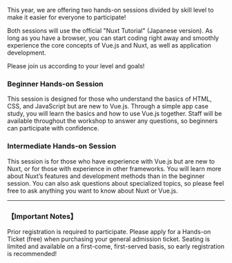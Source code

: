 This year, we are offering two hands-on sessions divided by skill level to make it easier for everyone to participate!

Both sessions will use the official "Nuxt Tutorial" (Japanese version). As long as you have a browser, you can start coding right away and smoothly experience the core concepts of Vue.js and Nuxt, as well as application development.

Please join us according to your level and goals!

### Beginner Hands-on Session

This session is designed for those who understand the basics of HTML, CSS, and JavaScript but are new to Vue.js. Through a simple app case study, you will learn the basics and how to use Vue.js together. Staff will be available throughout the workshop to answer any questions, so beginners can participate with confidence.

### Intermediate Hands-on Session

This session is for those who have experience with Vue.js but are new to Nuxt, or for those with experience in other frameworks. You will learn more about Nuxt’s features and development methods than in the beginner session. You can also ask questions about specialized topics, so please feel free to ask anything you want to know about Nuxt or Vue.js.

---

### 【Important Notes】

Prior registration is required to participate. Please apply for a Hands-on Ticket (free) when purchasing your general admission ticket. Seating is limited and available on a first-come, first-served basis, so early registration is recommended!
